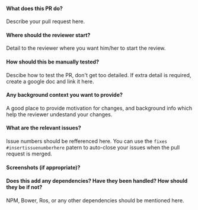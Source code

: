 #### What does this PR do?
Describe your pull request here.

#### Where should the reviewer start?
Detail to the reviewer where you want him/her to start the review. 

#### How should this be manually tested?
Descibe how to test the PR, don't get too detailed. If extra detail is required, create a google doc and link it here. 

#### Any background context you want to provide?
A good place to provide motivation for changes, and background info which help the reviewer undestand your changes.  

#### What are the relevant issues?
Issue numbers should be refferenced here. You can use the `fixes #insertissuenumberhere` patern to auto-close your issues when the pull request is merged. 

#### Screenshots (if appropriate)?


#### Does this add any dependencies? Have they been handled? How should they be if not?
NPM, Bower, Ros, or any other dependencies should be mentioned here.
